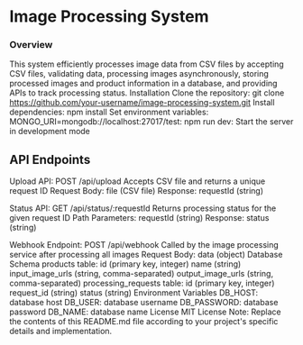 # Image Processing System

### Overview

This system efficiently processes image data from CSV files by accepting CSV
files, validating data, processing images asynchronously, storing processed
images and product information in a database, and providing APIs to track
processing status. Installation Clone the repository: git clone
https://github.com/your-username/image-processing-system.git Install
dependencies: npm install Set environment variables:
MONGO_URI=mongodb://localhost:27017/test: npm run dev: Start the server in
development mode

## API Endpoints

Upload API: POST /api/upload Accepts CSV file and returns a unique request ID
Request Body: file (CSV file) Response: requestId (string)

Status API: GET /api/status/:requestId Returns processing status for the given
request ID Path Parameters: requestId (string) Response: status (string)

Webhook Endpoint: POST /api/webhook Called by the image processing service after
processing all images Request Body: data (object) Database Schema products
table: id (primary key, integer) name (string) input_image_urls (string,
comma-separated) output_image_urls (string, comma-separated) processing_requests
table: id (primary key, integer) request_id (string) status (string) Environment
Variables DB_HOST: database host DB_USER: database username DB_PASSWORD:
database password DB_NAME: database name License MIT License Note: Replace the
contents of this README.md file according to your project's specific details and
implementation.
